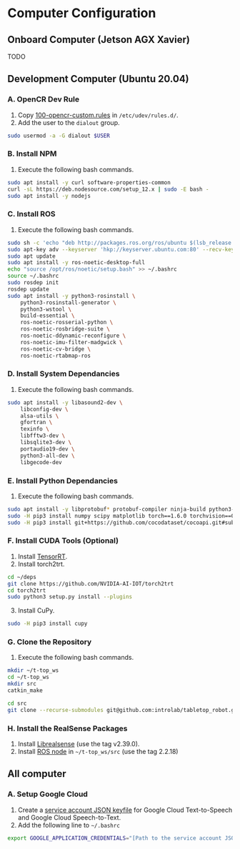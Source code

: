 # Computer Configuration

## Onboard Computer (Jetson AGX Xavier)
TODO

## Development Computer (Ubuntu 20.04)

### A. OpenCR Dev Rule
1. Copy [100-opencr-custom.rules](../../firmwares/opencr_firmware/100-opencr-custom.rules) in `/etc/udev/rules.d/`.
2. Add the user to the `dialout` group.
```bash
sudo usermod -a -G dialout $USER
```

### B. Install NPM
1. Execute the following bash commands.
```bash
sudo apt install -y curl software-properties-common
curl -sL https://deb.nodesource.com/setup_12.x | sudo -E bash -
sudo apt install -y nodejs
```

### C. Install ROS
1. Execute the following bash commands.
```bash
sudo sh -c 'echo "deb http://packages.ros.org/ros/ubuntu $(lsb_release -sc) main" > /etc/apt/sources.list.d/ros-latest.list'
sudo apt-key adv --keyserver 'hkp://keyserver.ubuntu.com:80' --recv-key C1CF6E31E6BADE8868B172B4F42ED6FBAB17C654
sudo apt update
sudo apt install -y ros-noetic-desktop-full
echo "source /opt/ros/noetic/setup.bash" >> ~/.bashrc
source ~/.bashrc
sudo rosdep init
rosdep update
sudo apt install -y python3-rosinstall \
    python3-rosinstall-generator \
    python3-wstool \
    build-essential \
    ros-noetic-rosserial-python \
    ros-noetic-rosbridge-suite \
    ros-noetic-ddynamic-reconfigure \
    ros-noetic-imu-filter-madgwick \
    ros-noetic-cv-bridge \
    ros-noetic-rtabmap-ros
```

### D. Install System Dependancies
1. Execute the following bash commands.
```bash
sudo apt install -y libasound2-dev \
    libconfig-dev \
    alsa-utils \
    gfortran \
    texinfo \
    libfftw3-dev \
    libsqlite3-dev \
    portaudio19-dev \
    python3-all-dev \
    libgecode-dev
```

### E. Install Python Dependancies
1. Execute the following bash commands.
```bash
sudo apt install -y libprotobuf* protobuf-compiler ninja-build python3-pip
sudo -H pip3 install numpy scipy matplotlib torch==1.6.0 torchvision==0.7.0 torchaudio==0.6.0 playsound google-cloud-texttospeech google-cloud-speech libconf tqdm pyside2 sounddevice librosa
sudo -H pip3 install git+https://github.com/cocodataset/cocoapi.git#subdirectory=PythonAPI
```

### F. Install CUDA Tools (Optional)
1. Install [TensorRT](https://docs.nvidia.com/deeplearning/tensorrt/install-guide/index.html).
2. Install torch2trt.
```bash
cd ~/deps
git clone https://github.com/NVIDIA-AI-IOT/torch2trt
cd torch2trt
sudo python3 setup.py install --plugins
```

3. Install CuPy.
```bash
sudo -H pip3 install cupy
```

### G. Clone the Repository
1. Execute the following bash commands.
```bash
mkdir ~/t-top_ws
cd ~/t-top_ws
mkdir src
catkin_make

cd src
git clone --recurse-submodules git@github.com:introlab/tabletop_robot.git
```

### H. Install the RealSense Packages
1. Install [Librealsense](https://github.com/IntelRealSense/librealsense/blob/v2.39.0/doc/installation.md) (use the tag v2.39.0).
2. Install [ROS node](https://github.com/IntelRealSense/realsense-ros#step-2-install-intel-realsense-ros-from-sources) in `~/t-top_ws/src`  (use the tag 2.2.18)

## All computer
### A. Setup Google Cloud
1. Create a [service account JSON keyfile](https://cloud.google.com/iam/docs/creating-managing-service-accounts#creating) for Google Cloud Text-to-Speech and Google Cloud Speech-to-Text.
2. Add the following line to `~/.bashrc`
```bash
export GOOGLE_APPLICATION_CREDENTIALS="[Path to the service account JSON keyfile]"
```
